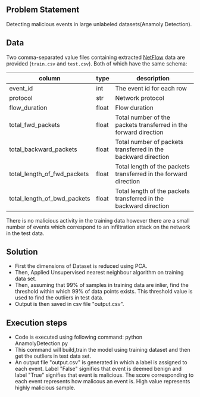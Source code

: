 ## Problem Statement
Detecting malicious events in large unlabeled datasets(Anamoly Detection).

## Data
Two comma-separated value files containing extracted [NetFlow](https://www.auvik.com/franklymsp/blog/netflow-basics/) data are provided (`train.csv` and `test.csv`). Both of which have the same schema:

column|type|description
---|---|---
event_id|int|The event id for each row
protocol|str|Network protocol
flow_duration|float|Flow duration
total_fwd_packets|float|Total number of the packets transferred in the forward direction
total_backward_packets|float|Total number of packets transferred in the backward direction
total_length_of_fwd_packets|float|Total length of the packets transferred in the forward direction
total_length_of_bwd_packets|float|Total length of the packets transferred in the backward direction

There is no malicious activity in the training data however there are a small number of events which correspond to an infiltration attack on the network in the test data.

## Solution
- First the dimensions of Dataset is reduced using PCA.
- Then, Applied Unsupervised nearest neighbour algorithm on training data set.
- Then, assuming that 99% of samples in training data are inlier, find the threshold within
  which 99% of data points exists. This threshold value is used to find the outliers in test data.
- Output is then saved in csv file "output.csv".

## Execution steps
- Code is executed using following command:
    python AnamolyDetection.py
- This command will build,train the model using training dataset and then get the outliers in
  test data set.
- An output file "output.csv" is generated in which a label is assigned to each event. Label
  "False" signifies that event is deemed benign and label "True" signifies that event is malicious. The score corresponding to each event represents how malicous an event is. High value represents highly malicious sample. 
